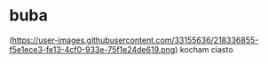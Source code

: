 # buba
(https://user-images.githubusercontent.com/33155636/218336855-f5e1ece3-fe13-4cf0-933e-75f1e24de619.png)
kocham ciasto
